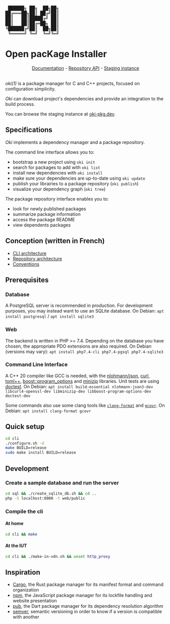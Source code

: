 <pre>
 ██████╗ ██╗  ██╗██╗
██╔═══██╗██║ ██╔╝██║
██║   ██║█████╔╝ ██║
██║   ██║██╔═██╗ ██║
╚██████╔╝██║  ██╗██║
 ╚═════╝ ╚═╝  ╚═╝╚═╝
</pre>

Open pacKage Installer
======================

<div align="center">
<a href="https://codefirst.iut.uca.fr/documentation/oki/book/oki/">Documentation</a> -
<a href="https://codefirst.iut.uca.fr/swagger?url=/git/oki/oki/raw/branch/main/oki-api.yaml">Repository API</a> -
<a href="https://oki-pkg.dev">Staging instance</a>
</div>
<br>

*oki(1)* is a package manager for C and C++ projects, focused on configuration simplicity.

*Oki* can download project's dependencies and provide an integration to the build process.

You can browse the staging instance at [oki-pkg.dev](https://oki-pkg.dev).

Specifications
--------------

*Oki* implements a dependency manager and a package repository.

The command line interface allows you to:

- bootstrap a new project using `oki init`
- search for packages to add with `oki list`
- install new dependencies with `oki install`
- make sure your dependencies are up-to-date using `oki update`
- publish your librairies to a package repository (`oki publish`)
- visualize your dependency graph (`oki tree`)

The package repository interface enables you to:

- look for newly published packages
- summarize package information
- access the package README
- view dependents packages

Conception (written in French)
------------------------------

- [CLI architecture](cli/ARCHITECTURE.md)
- [Repository architecture](web/ARCHITECTURE.md)
- [Conventions](CONVENTIONS.md)

Prerequisites
-------------

### Database
A PostgreSQL server is recommended in production. For development purposes, you may instead want to use an SQLite database.
On Debian: `apt install postgresql` / `apt install sqlite3`

### Web
The backend is written in PHP >= 7.4.
Depending on the database you have chosen, the appropriate PDO extensions are also required.
On Debian (versions may vary): `apt install php7.4-cli php7.4-pgsql php7.4-sqlite3`

### Command Line Interface
A C++ 20 compiler like GCC is needed, with the [nlohmann/json](https://github.com/nlohmann/json), [curl](https://github.com/curl/curl), [toml++](https://github.com/marzer/tomlplusplus), [boost::program_options](https://github.com/boostorg/program_options) and [minizip](https://github.com/madler/zlib/tree/master/contrib/minizip) libraries. Unit tests are using [doctest](https://github.com/doctest/doctest).
On Debian: `apt install build-essential nlohmann-json3-dev libcurl4-openssl-dev libminizip-dev libboost-program-options-dev doctest-dev`

Some commands also use some clang tools like [`clang-format`](https://clang.llvm.org/docs/ClangFormat.html) and [`gcovr`](https://github.com/gcovr/gcovr).
On Debian: `apt install clang-format gcovr`

Quick setup
-----------

```bash
cd cli
./configure.sh -d
make BUILD=release
sudo make install BUILD=release
```

Development
-----------

### Create a sample database and run the server
```bash
cd sql && ./create_sqlite_db.sh && cd ..
php -S localhost:8000 -t web/public
```

### Compile the cli
#### At home
```bash
cd cli && make
```
#### At the IUT
```bash
cd cli && ./make-in-vdn.sh && unset http_proxy
```

Inspiration
-----------

- [Cargo](https://doc.rust-lang.org/stable/cargo/), the Rust package manager for its manifest format and command organization
- [npm](https://www.npmjs.com), the JavaScript package manager for its lockfile handling and website presentation
- [pub](https://dart.dev/tools/pub/cmd), the Dart package manager for its dependency resolution algorithm
- [semver](https://semver.org), semantic versioning in order to know if a version is compatible with another
